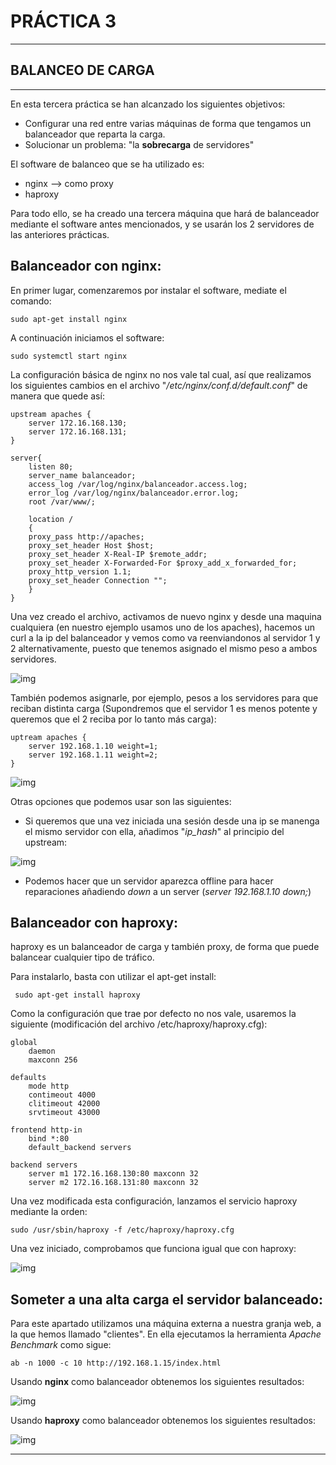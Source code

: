 # PRÁCTICA 3 #
   
***

## **BALANCEO DE CARGA** #


***

En esta tercera práctica se han alcanzado los siguientes objetivos:

- Configurar una red entre varias máquinas de forma que tengamos un balanceador que reparta la carga.
- Solucionar un problema: "la **sobrecarga** de servidores"

El software de balanceo que se ha utilizado es: 

- nginx --> como proxy
- haproxy

Para todo ello, se ha creado una tercera máquina que hará de balanceador mediante el software antes mencionados, y se usarán los 2 servidores de las anteriores prácticas.

## Balanceador con **nginx**:

En primer lugar, comenzaremos por instalar el software, mediate el comando:

    sudo apt-get install nginx 

A continuación iniciamos el software:

    sudo systemctl start nginx

La configuración básica de nginx no nos vale tal cual, así que realizamos los siguientes cambios en el archivo "*/etc/nginx/conf.d/default.conf*" de manera que quede así:

    upstream apaches {
        server 172.16.168.130;
        server 172.16.168.131;
    }

    server{
        listen 80;
        server_name balanceador;
        access_log /var/log/nginx/balanceador.access.log;
        error_log /var/log/nginx/balanceador.error.log;
        root /var/www/;
        
        location /
        {
        proxy_pass http://apaches;
        proxy_set_header Host $host;
        proxy_set_header X-Real-IP $remote_addr;
        proxy_set_header X-Forwarded-For $proxy_add_x_forwarded_for;
        proxy_http_version 1.1;
        proxy_set_header Connection "";
        }
    }

Una vez creado el archivo, activamos de nuevo nginx y desde una maquina cualquiera (en nuestro ejemplo usamos uno de los apaches), hacemos un curl a la ip del balanceador y vemos como va reenviandonos al servidor 1 y 2 alternativamente, puesto que tenemos asignado el mismo peso a ambos servidores. 

![img](https://github.com/JuanDiegoJr7/SWAP/blob/master/Pr%C3%A1cticas/Imagenes/pruebanginxbasic.PNG)

También podemos asignarle, por ejemplo, pesos a los servidores para que reciban distinta carga (Supondremos que el servidor 1 es menos potente y queremos que el 2 reciba por lo tanto más carga):

    uptream apaches {
        server 192.168.1.10 weight=1;
        server 192.168.1.11 weight=2;
    }

![img](https://github.com/JuanDiegoJr7/SWAP/blob/master/Pr%C3%A1cticas/Imagenes/pruebanginxpesos.PNG)

Otras opciones que podemos usar son las siguientes:

- Si queremos que una vez iniciada una sesión desde una ip se manenga el mismo servidor con ella, añadimos "*ip_hash*" al principio del upstream:
    
![img](https://github.com/JuanDiegoJr7/SWAP/blob/master/Pr%C3%A1cticas/Imagenes/nginxip_hash.PNG)

- Podemos hacer que un servidor aparezca offline para hacer reparaciones añadiendo *down* a un server (*server 192.168.1.10 down;*)


## Balanceador con **haproxy**:

haproxy es un balanceador de carga y también proxy, de forma que puede balancear cualquier tipo de tráfico. 

Para instalarlo, basta con utilizar el apt-get install:

     sudo apt-get install haproxy

Como la configuración que trae por defecto no nos vale, usaremos la siguiente (modificación del archivo /etc/haproxy/haproxy.cfg):

    global
        daemon
        maxconn 256

    defaults
        mode http
        contimeout 4000
        clitimeout 42000
        srvtimeout 43000

    frontend http-in
        bind *:80
        default_backend servers

    backend servers
        server m1 172.16.168.130:80 maxconn 32
        server m2 172.16.168.131:80 maxconn 32    

Una vez modificada esta configuración, lanzamos el servicio haproxy mediante la orden:

    sudo /usr/sbin/haproxy -f /etc/haproxy/haproxy.cfg

Una vez iniciado, comprobamos que funciona igual que con haproxy:

![img](https://github.com/JuanDiegoJr7/SWAP/blob/master/Pr%C3%A1cticas/Imagenes/haproxybasico.PNG)



## Someter a una **alta carga** el servidor balanceado:

Para este apartado utilizamos una máquina externa a nuestra granja web, a la que hemos llamado "clientes". En ella ejecutamos la herramienta *Apache Benchmark* como sigue:

    ab -n 1000 -c 10 http://192.168.1.15/index.html

Usando **nginx** como balanceador obtenemos los siguientes resultados:

![img]()

Usando **haproxy** como balanceador obtenemos los siguientes resultados:

![img]()




***
